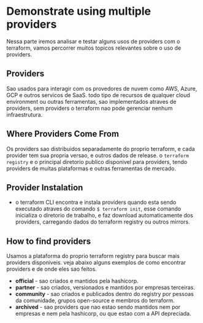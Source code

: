 # Demonstrate using multiple providers
Nessa parte iremos analisar e testar alguns usos de providers com o terraform, vamos percorrer muitos topicos relevantes sobre o uso de providers.

## Providers
Sao usados para interagir com os provedores de nuvem como AWS, Azure, GCP e outros servicos de SaaS. todo tipo de recursos de qualquer cloud environment ou outras ferramentas, sao implementados atraves de providers, sem providers o terraform nao pode gerenciar nenhum infraestrutura.

## Where Providers Come From
Os providers sao distribuidos separadamente do proprio terraform, e cada provider tem sua propria versao, e outros dados de release. o `terraform registry` e o principal diretorio publico disponivel para providers, tendo providers de muitas plataformas e outras ferramentas de mercado.

## Provider Instalation
- o terraform CLI encontra e instala providers quando esta sendo executado atraves do comando `$ terraform init`, esse comando inicializa o diretorio de trabalho, e faz download automaticamente dos providers, carregando dados do terraform registry ou outros mirrors.

## How to find providers
Usamos a plataforma do proprio terraform registry para buscar mais providers disponiveis. veja abaixo alguns exemplos de como encontrar providers e de onde eles sao feitos.

- **official** - sao criados e mantidos pela hashicorp.
- **partner** - sao criados, versionados e mantidos por empresas terceiras.
- **community** - sao criados e publicados dentro do registry por pessoas da comunidade, grupos open-source e membros do terraform.
- **archived** - sao providers que nao estao sendo mantidos nem por empresas e nem pela hashicorp, ou que estao com a API depreciada.


